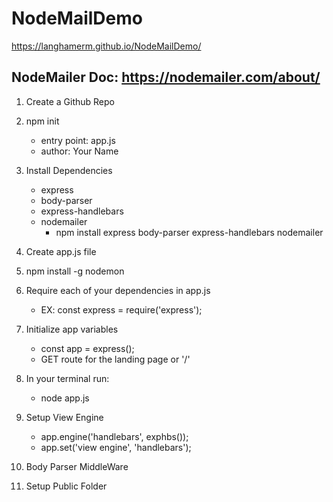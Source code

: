 # NodeMailDemo
https://langhamerm.github.io/NodeMailDemo/
## NodeMailer Doc: https://nodemailer.com/about/

1. Create a Github Repo

2. npm init
    - entry point: app.js
    - author: Your Name

3. Install Dependencies
    - express
    - body-parser
    - express-handlebars
    - nodemailer
        * npm install express body-parser express-handlebars nodemailer

4. Create app.js file

5. npm install -g nodemon

6. Require each of your dependencies in app.js 
    - EX: const express = require('express');

7. Initialize app variables
    - const app = express();
    - GET route for the landing page or '/'

8. In your terminal run: 
    - node app.js

9. Setup View Engine
    - app.engine('handlebars', exphbs());
    - app.set('view engine', 'handlebars');

10. Body Parser MiddleWare 

11. Setup Public Folder
